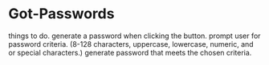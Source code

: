# Got-Passwords
things to do.
generate a password when clicking the button.
prompt user for password criteria. (8-128 characters, uppercase, lowercase, numeric, and or special characters.)
generate password that meets the chosen criteria.